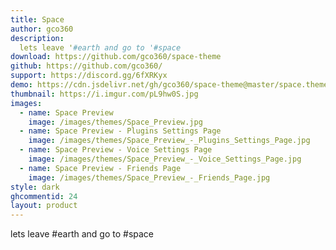 ```yaml
---
title: Space
author: gco360
description:
  lets leave '#earth and go to '#space 
download: https://github.com/gco360/space-theme
github: https://github.com/gco360/
support: https://discord.gg/6fXRKyx
demo: https://cdn.jsdelivr.net/gh/gco360/space-theme@master/space.theme.css
thumbnail: https://i.imgur.com/pL9hw0S.jpg
images:
  - name: Space Preview
    image: /images/themes/Space_Preview.jpg
  - name: Space Preview - Plugins Settings Page
    image: /images/themes/Space_Preview_-_Plugins_Settings_Page.jpg
  - name: Space Preview - Voice Settings Page
    image: /images/themes/Space_Preview_-_Voice_Settings_Page.jpg
  - name: Space Preview - Friends Page
    image: /images/themes/Space_Preview_-_Friends_Page.jpg
style: dark
ghcommentid: 24
layout: product
---
```

lets leave #earth and go to #space 